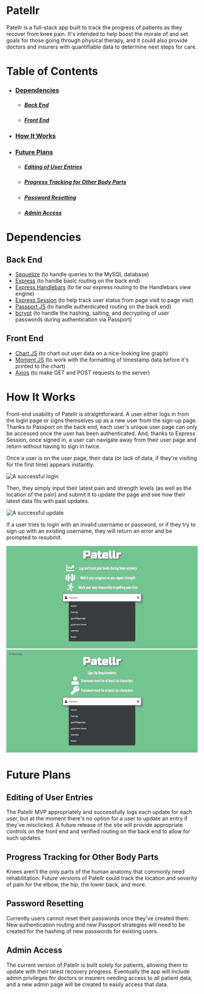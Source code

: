 # **Patellr**

Patellr is a full-stack app built to track the progress of patients as they recover from knee pain. It's intended to help boost the morale of and set goals for those going through physical therapy, and it could also provide doctors and insurers with quantifiable data to determine next steps for care.

# Table of Contents

- ### [Dependencies](https://github.com/geoffdgeorge/Patellr/tree/master#dependencies-1)
  - ##### [Back End](https://github.com/geoffdgeorge/Patellr/tree/master#back-end-1)
  - ##### [Front End](https://github.com/geoffdgeorge/Patellr/tree/master#front-end-1)
- ### [How It Works](https://github.com/geoffdgeorge/Patellr/tree/master#how-it-works-1)
- ### [Future Plans](https://github.com/geoffdgeorge/Patellr/tree/master#future-plans-1)
  - ##### [Editing of User Entries](https://github.com/geoffdgeorge/Patellr/tree/master#editing-of-user-entries-1)
  - ##### [Progress Tracking for Other Body Parts](https://github.com/geoffdgeorge/Patellr/tree/master#progress-tracking-for-other-body-parts-1)
  - ##### [Password Resetting](https://github.com/geoffdgeorge/Patellr/tree/master#password-resetting-1)
  - ##### [Admin Access](https://github.com/geoffdgeorge/Patellr/tree/master#admin-access-1)

# Dependencies

## Back End

- [Sequelize](https://www.npmjs.com/package/sequelize) (to handle queries to the MySQL database)
- [Express](https://www.npmjs.com/package/express) (to handle basic routing on the back end)
- [Express Handlebars](https://www.npmjs.com/package/express-handlebars) (to tie our express routing to the Handlebars view engine)
- [Express Session](https://www.npmjs.com/package/express-session) (to help track user status from page visit to page visit)
- [Passport JS](https://www.npmjs.com/package/passport) (to handle authenticated routing on the back end)
- [bcrypt](https://www.npmjs.com/package/bcrypt) (to handle the hashing, salting, and decrypting of user passwords during authentication via Passport)

## Front End

- [Chart JS](https://www.npmjs.com/package/chart.js) (to chart out user data on a nice-looking line graph)
- [Moment JS](https://www.npmjs.com/package/moment) (to work with the formatting of timestamp data before it's printed to the chart)
- [Axios](https://www.npmjs.com/package/axios) (to make GET and POST requests to the server)

# How It Works

Front-end usability of Patellr is straightforward. A user either logs in from the login page or signs themselves up as a new user from the sign-up page. Thanks to Passport on the back end, each user's unique user page can only be accessed once the user has been authenticated. And, thanks to Express Session, once signed in, a user can navigate away from their user page and return without having to sign in twice.

Once a user is on the user page, their data (or lack of data, if they're visiting for the first time) appears instantly.

![A successful login](public/imgs/login.gif)

Then, they simply input their latest pain and strength levels (as well as the location of the pain) and submit it to update the page and see how their latest data fits with past updates.

![A successful update](public/imgs/update.gif)

If a user tries to login with an invalid username or password, or if they try to sign up with an existing username, they will return an error and be prompted to resubmit.

![A failed login](public/imgs/failed-login.gif)
![A failed sign-up](public/imgs/failed-signup.gif)

# Future Plans

## Editing of User Entries

The Patellr MVP appropriately and successfully logs each update for each user, but at the moment there's no option for a user to update an entry if they've misclicked. A future release of the site will provide appropriate controls on the front end and verified routing on the back end to allow for such updates.

## Progress Tracking for Other Body Parts

Knees aren't the only parts of the human anatomy that commonly need rehabilitation. Future versions of Patellr could track the location and severity of pain for the elbow, the hip, the lower back, and more.

## Password Resetting

Currently users cannot reset their passwords once they've created them. New authentication routing and new Passport strategies will need to be created for the hashing of new passwords for existing users.

## Admin Access

The current version of Patellr is built solely for patients, allowing them to update with their latest recovery progress. Eventually the app will include admin privileges for doctors or insurers needing access to all patient data, and a new admin page will be created to easily access that data.
